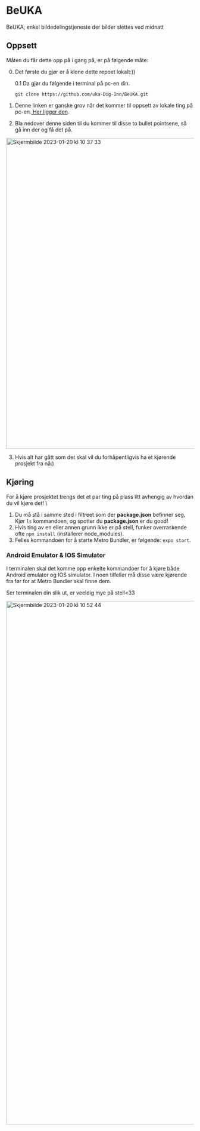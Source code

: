 # BeUKA
BeUKA, enkel bildedelingstjeneste der bilder slettes ved midnatt

## Oppsett ##
Måten du får dette opp på i gang på, er på følgende måte:

0. Det første du gjør er å klone dette repoet lokalt:))
  
    0.1 Da gjør du følgende i terminal på pc-en din.
    
    `git clone https://github.com/uka-Dig-Inn/BeUKA.git`
    
    
1. Denne linken er ganske grov når det kommer til oppsett av lokale ting på pc-en.[ Her ligger den][1].
2. Bla nedover denne siden til du kommer til disse to bullet pointsene, så gå inn der og få det på.

<img width="832" alt="Skjermbilde 2023-01-20 kl  10 37 33" src="https://user-images.githubusercontent.com/52134020/213663514-ed762251-2238-4667-98e8-0ab699ee8f4f.png">

3. Hvis alt har gått som det skal vil du forhåpentligvis ha et kjørende prosjekt fra nå:)

## Kjøring ##
For å kjøre prosjektet trengs det et par ting på plass litt avhengig av hvordan du vil kjøre det! \
1. Du må stå i samme sted i filtreet som der **package.json** befinner seg. Kjør  `ls` kommandoen, og spotter du **package.json** er du good!
2. Hvis ting av en eller annen grunn ikke er på stell, funker overraskende ofte  `npm install` (installerer node_modules).
3. Felles kommandoen for å starte Metro Bundler, er følgende: `expo start`.

### Android Emulator & IOS Simulator ###
I terminalen skal det komme opp enkelte kommandoer for å kjøre både Android emulator og IOS simulator.
I noen tilfeller må disse være kjørende fra før for at Metro Bundler skal finne dem.

Ser terminalen din slik ut, er veeldig mye på stell<33

<img width="1402" alt="Skjermbilde 2023-01-20 kl  10 52 44" src="https://user-images.githubusercontent.com/52134020/213666635-a47e2e0f-1840-4682-9e48-920ba20f451f.png">


[1]: https://fullstackopen.com/en/part10/introduction_to_react_native
